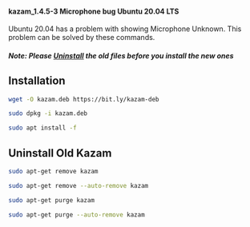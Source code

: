 #### kazam_1.4.5-3 Microphone bug Ubuntu 20.04 LTS
Ubuntu 20.04 has a problem with showing Microphone Unknown.
This problem can be solved by these commands.

##### Note: Please [Uninstall](README.md#uninstall-old-kazam)  the old files before you install the new ones


## Installation

```bash
wget -O kazam.deb https://bit.ly/kazam-deb
```
```bash
sudo dpkg -i kazam.deb
```
```bash
sudo apt install -f
```


## Uninstall Old Kazam
```bash
sudo apt-get remove kazam 
```
```bash
sudo apt-get remove --auto-remove kazam 
```
```bash
sudo apt-get purge kazam 
```
```bash
sudo apt-get purge --auto-remove kazam 
```
```bash

```

